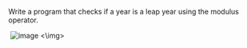 Write a program that checks if a year is a leap year using the modulus operator.

<img> ![image](https://github.com/user-attachments/assets/ce85b4c1-b78f-423c-8597-c9177ff221eb) <\img>

